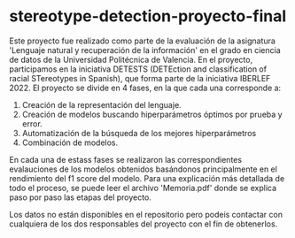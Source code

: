 # stereotype-detection-proyecto-final
Este proyecto fue realizado como parte de la evaluación de la asignatura 'Lenguaje natural y recuperación de la información' en el grado en ciencia de datos de la Universidad
Politécnica de Valencia. En el proyecto, participamos en la iniciativa DETESTS (DETEction and classification of racial STereotypes in Spanish), que forma parte de la
iniciativa IBERLEF 2022. El proyecto se divide en 4 fases, en la que cada una corresponde a:

1. Creación de la representación del lenguaje.
2. Creación de modelos buscando hiperparámetros óptimos por prueba y error.
3. Automatización de la búsqueda de los mejores hiperparámetros
4. Combinación de modelos.
  
En cada una de estass fases se realizaron las correspondientes evalauciones de los modelos obtenidos basándonos principalmente en el rendimiento del f1 score del modelo.
Para una explicación más detallada de todo el proceso, se puede leer el archivo 'Memoria.pdf' donde se explica paso por paso las etapas del proyecto.

Los datos no están disponibles en el repositorio pero podeis contactar con cualquiera de los dos responsables del proyecto con el fin de obtenerlos.
